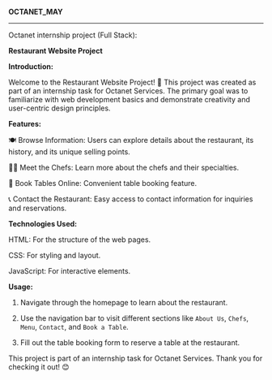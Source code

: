 **OCTANET_MAY**

---

Octanet internship project (Full Stack):

**Restaurant Website Project**

**Introduction:**

  Welcome to the Restaurant Website Project! 🎉 This project was created as part of an internship task for Octanet Services. The primary goal was to familiarize with web development basics and demonstrate creativity and user-centric design principles.

**Features:**

 🍽️ Browse Information: Users can explore details about the restaurant, its history, and its unique selling points.
 
 👨‍🍳 Meet the Chefs: Learn more about the chefs and their specialties.
 
 📅 Book Tables Online: Convenient table booking feature.
 
 📞 Contact the Restaurant: Easy access to contact information for inquiries and reservations.

**Technologies Used:**

HTML: For the structure of the web pages.

CSS: For styling and layout.

JavaScript: For interactive elements.

**Usage:**

1. Navigate through the homepage to learn about the restaurant.

2. Use the navigation bar to visit different sections like `About Us`, `Chefs`, `Menu`, `Contact`, and `Book a Table`.

3. Fill out the table booking form to reserve a table at the restaurant.

This project is part of an internship task for Octanet Services. Thank you for checking it out! 😊

